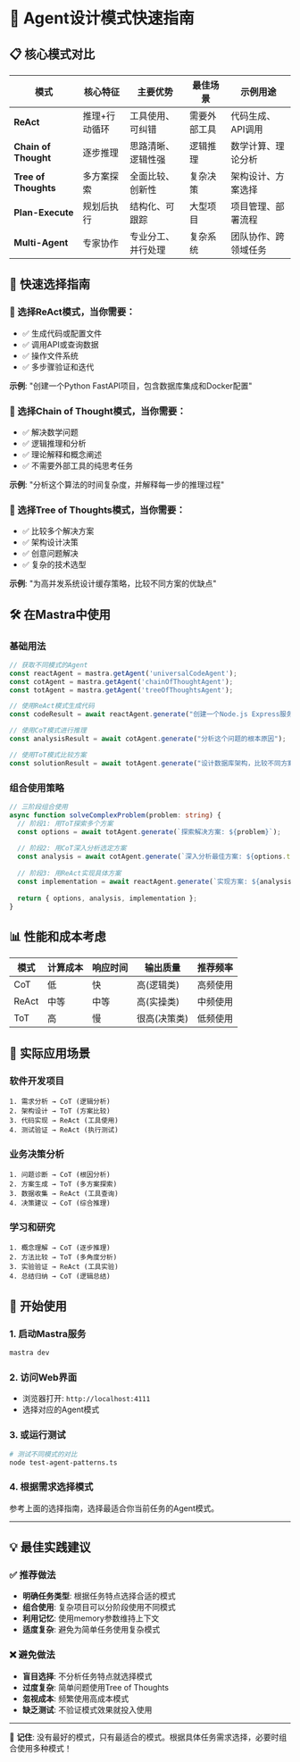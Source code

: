 # 🤖 Agent设计模式快速指南

## 📋 核心模式对比

| 模式 | 核心特征 | 主要优势 | 最佳场景 | 示例用途 |
|------|----------|----------|----------|----------|
| **ReAct** | 推理+行动循环 | 工具使用、可纠错 | 需要外部工具 | 代码生成、API调用 |
| **Chain of Thought** | 逐步推理 | 思路清晰、逻辑性强 | 逻辑推理 | 数学计算、理论分析 |
| **Tree of Thoughts** | 多方案探索 | 全面比较、创新性 | 复杂决策 | 架构设计、方案选择 |
| **Plan-Execute** | 规划后执行 | 结构化、可跟踪 | 大型项目 | 项目管理、部署流程 |
| **Multi-Agent** | 专家协作 | 专业分工、并行处理 | 复杂系统 | 团队协作、跨领域任务 |

## 🎯 快速选择指南

### 🔄 选择ReAct模式，当你需要：
- ✅ 生成代码或配置文件
- ✅ 调用API或查询数据
- ✅ 操作文件系统
- ✅ 多步骤验证和迭代

**示例**: "创建一个Python FastAPI项目，包含数据库集成和Docker配置"

### 🧠 选择Chain of Thought模式，当你需要：
- ✅ 解决数学问题
- ✅ 逻辑推理和分析
- ✅ 理论解释和概念阐述
- ✅ 不需要外部工具的纯思考任务

**示例**: "分析这个算法的时间复杂度，并解释每一步的推理过程"

### 🌳 选择Tree of Thoughts模式，当你需要：
- ✅ 比较多个解决方案
- ✅ 架构设计决策
- ✅ 创意问题解决
- ✅ 复杂的技术选型

**示例**: "为高并发系统设计缓存策略，比较不同方案的优缺点"

## 🛠️ 在Mastra中使用

### 基础用法
```typescript
// 获取不同模式的Agent
const reactAgent = mastra.getAgent('universalCodeAgent');
const cotAgent = mastra.getAgent('chainOfThoughtAgent');
const totAgent = mastra.getAgent('treeOfThoughtsAgent');

// 使用ReAct模式生成代码
const codeResult = await reactAgent.generate("创建一个Node.js Express服务器");

// 使用CoT模式进行推理
const analysisResult = await cotAgent.generate("分析这个问题的根本原因");

// 使用ToT模式比较方案
const solutionResult = await totAgent.generate("设计数据库架构，比较不同方案");
```

### 组合使用策略
```typescript
// 三阶段组合使用
async function solveComplexProblem(problem: string) {
  // 阶段1: 用ToT探索多个方案
  const options = await totAgent.generate(`探索解决方案: ${problem}`);
  
  // 阶段2: 用CoT深入分析选定方案
  const analysis = await cotAgent.generate(`深入分析最佳方案: ${options.text}`);
  
  // 阶段3: 用ReAct实现具体方案
  const implementation = await reactAgent.generate(`实现方案: ${analysis.text}`);
  
  return { options, analysis, implementation };
}
```

## 📊 性能和成本考虑

| 模式 | 计算成本 | 响应时间 | 输出质量 | 推荐频率 |
|------|----------|----------|----------|----------|
| CoT | 低 | 快 | 高(逻辑类) | 高频使用 |
| ReAct | 中等 | 中等 | 高(实操类) | 中频使用 |
| ToT | 高 | 慢 | 很高(决策类) | 低频使用 |

## 🎨 实际应用场景

### 软件开发项目
```
1. 需求分析 → CoT (逻辑分析)
2. 架构设计 → ToT (方案比较)  
3. 代码实现 → ReAct (工具使用)
4. 测试验证 → ReAct (执行测试)
```

### 业务决策分析
```
1. 问题诊断 → CoT (根因分析)
2. 方案生成 → ToT (多方案探索)
3. 数据收集 → ReAct (工具查询)
4. 决策建议 → CoT (综合推理)
```

### 学习和研究
```
1. 概念理解 → CoT (逐步推理)
2. 方法比较 → ToT (多角度分析)
3. 实验验证 → ReAct (工具实验)
4. 总结归纳 → CoT (逻辑总结)
```

## 🚀 开始使用

### 1. 启动Mastra服务
```bash
mastra dev
```

### 2. 访问Web界面
- 浏览器打开: `http://localhost:4111`
- 选择对应的Agent模式

### 3. 或运行测试
```bash
# 测试不同模式的对比
node test-agent-patterns.ts
```

### 4. 根据需求选择模式
参考上面的选择指南，选择最适合你当前任务的Agent模式。

---

## 💡 最佳实践建议

### ✅ 推荐做法
- **明确任务类型**: 根据任务特点选择合适的模式
- **组合使用**: 复杂项目可以分阶段使用不同模式
- **利用记忆**: 使用memory参数维持上下文
- **适度复杂**: 避免为简单任务使用复杂模式

### ❌ 避免做法
- **盲目选择**: 不分析任务特点就选择模式
- **过度复杂**: 简单问题使用Tree of Thoughts
- **忽视成本**: 频繁使用高成本模式
- **缺乏测试**: 不验证模式效果就投入使用

---

🎯 **记住**: 没有最好的模式，只有最适合的模式。根据具体任务需求选择，必要时组合使用多种模式！ 
